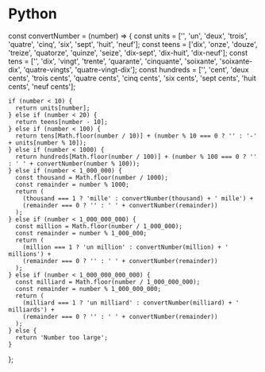 # Python
const convertNumber = (number) => {
    const units = ['', 'un', 'deux', 'trois', 'quatre', 'cinq', 'six', 'sept', 'huit', 'neuf'];
    const teens = ['dix', 'onze', 'douze', 'treize', 'quatorze', 'quinze', 'seize', 'dix-sept', 'dix-huit', 'dix-neuf'];
    const tens = ['', 'dix', 'vingt', 'trente', 'quarante', 'cinquante', 'soixante', 'soixante-dix', 'quatre-vingts', 'quatre-vingt-dix'];
    const hundreds = ['', 'cent', 'deux cents', 'trois cents', 'quatre cents', 'cinq cents', 'six cents', 'sept cents', 'huit cents', 'neuf cents'];

    if (number < 10) {
      return units[number];
    } else if (number < 20) {
      return teens[number - 10];
    } else if (number < 100) {
      return tens[Math.floor(number / 10)] + (number % 10 === 0 ? '' : '-' + units[number % 10]);
    } else if (number < 1000) {
      return hundreds[Math.floor(number / 100)] + (number % 100 === 0 ? '' : ' ' + convertNumber(number % 100));
    } else if (number < 1_000_000) {
      const thousand = Math.floor(number / 1000);
      const remainder = number % 1000;
      return (
        (thousand === 1 ? 'mille' : convertNumber(thousand) + ' mille') +
        (remainder === 0 ? '' : ' ' + convertNumber(remainder))
      );
    } else if (number < 1_000_000_000) {
      const million = Math.floor(number / 1_000_000);
      const remainder = number % 1_000_000;
      return (
        (million === 1 ? 'un million' : convertNumber(million) + ' millions') +
        (remainder === 0 ? '' : ' ' + convertNumber(remainder))
      );
    } else if (number < 1_000_000_000_000) {
      const milliard = Math.floor(number / 1_000_000_000);
      const remainder = number % 1_000_000_000;
      return (
        (milliard === 1 ? 'un milliard' : convertNumber(milliard) + ' milliards') +
        (remainder === 0 ? '' : ' ' + convertNumber(remainder))
      );
    } else {
      return 'Number too large';
    }
  };
  
